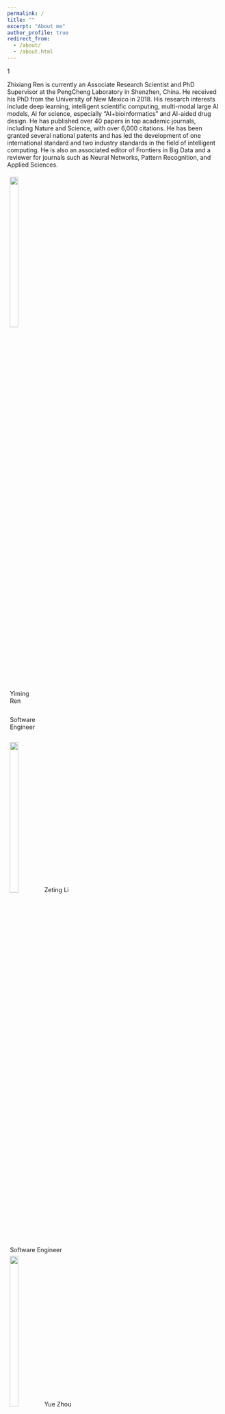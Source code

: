 ```yaml
---
permalink: /
title: ""
excerpt: "About me"
author_profile: true
redirect_from: 
  - /about/
  - /about.html
---
```


1

Zhixiang Ren is currently an Associate Research Scientist and PhD Supervisor at the PengCheng Laboratory in Shenzhen, China. He received his PhD from the University of New Mexico in 2018. His research interests include deep learning, intelligent scientific computing, multi-modal large AI models, AI for science, especially “AI+bioinformatics” and AI-aided drug design. He has published over 40 papers in top academic journals, including Nature and Science, with over 6,000 citations. He has been granted several national patents and has led the development of one international standard and two industry standards in the field of intelligent computing. He is also an associated editor of Frontiers in Big Data and a reviewer for journals such as Neural Networks, Pattern Recognition, and Applied Sciences.

<div style="float: left;">

  <div>
    <img style="width: 30%;padding: 3%;" src="/images/profile.png">
    <p style="width: 30%;padding: 3%;">Yiming Ren</p>
    <p style="width: 30%;padding: 3%;">Software Engineer</p>
  </div>

  <div>
    <img style="width: 30%;padding: 3%;" src="/images/profile.png">
    <h style="width: 30%;padding: 3%;">Zeting Li</h>
    <h style="width: 30%;padding: 3%;">Software Engineer</h>
  </div>

  <div>
    <img style="width: 30%;padding: 3%;" src="/images/profile.png">
    <h style="width: 30%;padding: 3%;">Yue Zhou</h>
    <h style="width: 30%;padding: 3%;">Software Engineer</h>
  </div>

  <div>
    <img style="width: 30%;padding: 3%;" src="/images/profile.png">
    <h style="width: 30%;padding: 3%;">Tianyu Zhao</h>
    <h style="width: 30%;padding: 3%;">Ph.D student</h>
  </div>

  <div>
    <img style="width: 30%;padding: 3%;" src="/images/profile.png">
    <h style="width: 30%;padding: 3%;">Taojie Kuang</h>
    <h style="width: 30%;padding: 3%;">Ph.D student</h>
  </div>

  <div>
    <img style="width: 30%;padding: 3%;" src="/images/profile.png">
    <h style="width: 30%;padding: 3%;">Pengfei Liu</h>
    <h style="width: 30%;padding: 3%;">Ph.D student</h>
  </div>
</div>

